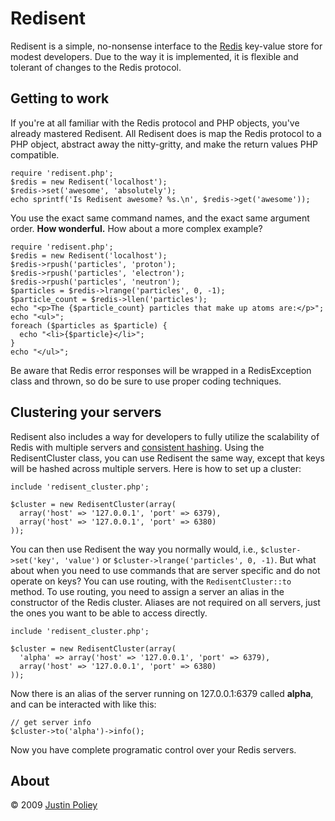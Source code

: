 # Redisent

Redisent is a simple, no-nonsense interface to the [Redis](http://code.google.com/p/redis/) key-value store for modest developers.
Due to the way it is implemented, it is flexible and tolerant of changes to the Redis protocol.

## Getting to work

If you're at all familiar with the Redis protocol and PHP objects, you've already mastered Redisent.
All Redisent does is map the Redis protocol to a PHP object, abstract away the nitty-gritty, and make the return values PHP compatible.

    require 'redisent.php';
    $redis = new Redisent('localhost');
    $redis->set('awesome', 'absolutely');
    echo sprintf('Is Redisent awesome? %s.\n', $redis->get('awesome'));

You use the exact same command names, and the exact same argument order. **How wonderful.** How about a more complex example?

    require 'redisent.php';
    $redis = new Redisent('localhost');
    $redis->rpush('particles', 'proton');
    $redis->rpush('particles', 'electron');
    $redis->rpush('particles', 'neutron');
    $particles = $redis->lrange('particles', 0, -1);
    $particle_count = $redis->llen('particles');
    echo "<p>The {$particle_count} particles that make up atoms are:</p>";
    echo "<ul>";
    foreach ($particles as $particle) {
      echo "<li>{$particle}</li>";
    }
    echo "</ul>";

Be aware that Redis error responses will be wrapped in a RedisException class and thrown, so do be sure to use proper coding techniques.

## Clustering your servers

Redisent also includes a way for developers to fully utilize the scalability of Redis with multiple servers
and [consistent hashing](http://en.wikipedia.org/wiki/Consistent_hashing).
Using the RedisentCluster class, you can use Redisent the same way, except that keys will be hashed across multiple servers.
Here is how to set up a cluster:

    include 'redisent_cluster.php';

    $cluster = new RedisentCluster(array(
	  array('host' => '127.0.0.1', 'port' => 6379),
	  array('host' => '127.0.0.1', 'port' => 6380)
    ));

You can then use Redisent the way you normally would, i.e., `$cluster->set('key', 'value')` or `$cluster->lrange('particles', 0, -1)`.
But what about when you need to use commands that are server specific and do not operate on keys? You can use routing, with
the `RedisentCluster::to` method.
To use routing, you need to assign a server an alias in the constructor of the Redis cluster. Aliases are not required on all servers, just
the ones you want to be able to access directly.

    include 'redisent_cluster.php';

    $cluster = new RedisentCluster(array(
	  'alpha' => array('host' => '127.0.0.1', 'port' => 6379),
	  array('host' => '127.0.0.1', 'port' => 6380)
    ));

Now there is an alias of the server running on 127.0.0.1:6379 called **alpha**, and can be interacted with like this:

    // get server info
    $cluster->to('alpha')->info();

Now you have complete programatic control over your Redis servers.

## About

&copy; 2009 [Justin Poliey](http://justinpoliey.com)
